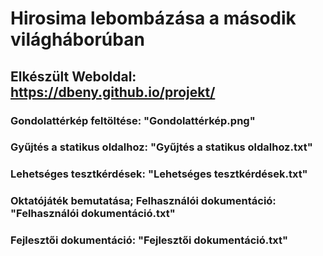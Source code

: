 # Hirosima lebombázása a második világháborúban
## Elkészült Weboldal: https://dbeny.github.io/projekt/

### Gondolattérkép feltöltése: "Gondolattérkép.png"
### Gyűjtés a statikus oldalhoz: "Gyűjtés a statikus oldalhoz.txt"
### Lehetséges tesztkérdések: "Lehetséges tesztkérdések.txt"
### Oktatójáték bemutatása; Felhasználói dokumentáció: "Felhasználói dokumentáció.txt"
### Fejlesztői dokumentáció: "Fejlesztői dokumentáció.txt"
